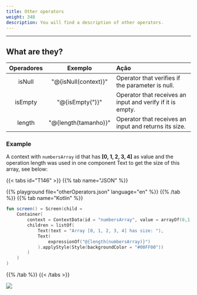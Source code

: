 ```yaml
---
title: Other operators
weight: 348
description: You will find a description of other operators.
---
```


---

## What are they?

| Operadores | Exemplo | Ação |
| :---: | :---: | :--- |
| isNull | "@{isNull\(context\)}" | Operator that verifies if the parameter is null.  |
| isEmpty | "@{isEmpty\("\)}" | Operator that receives an input and verify if it is empty.   |
| length | "@{length\(tamanho\)}" | Operator that receives an input and returns its size.  |

### Example

A context with `numbersArray` id that has  **\[0, 1, 2, 3, 4\]** as value and the operation length was used in one component Text to get the size of this array, see below: 

{{< tabs id="T146" >}}
{{% tab name="JSON" %}}
<!-- json-playground:otherOperators.json
{
  "_beagleComponent_" : "beagle:screenComponent",
  "child" : {
    "_beagleComponent_" : "beagle:container",
    "children" : [ {
      "_beagleComponent_" : "beagle:text",
      "text" : "Array [0, 1, 2, 3, 4] has size: "
    }, {
      "_beagleComponent_" : "beagle:text",
      "text" : "@{length(numbersArray)}",
      "style" : {
        "backgroundColor" : "#00FF00"
      }
    } ],
    "context" : {
      "id" : "numbersArray",
      "value" : [ 0, 1, 2, 3, 4 ]
    }
  }
}
-->
{{% playground file="otherOperators.json" language="en" %}}
{{% /tab %}}
{{% tab name="Kotlin" %}}
```kotlin
fun screen() = Screen(child = 
    Container(
        context = ContextData(id = "numbersArray", value = arrayOf(0,1,2,3,4)),
        children = listOf(
            Text(text = "Array [0, 1, 2, 3, 4] has size: "),
            Text(
                expressionOf("@{length(numbersArray)}")
            ).applyStyle(Style(backgroundColor = "#00FF00"))
        )
    )
)
```
{{% /tab %}}
{{< /tabs >}}

![](/others.png)
